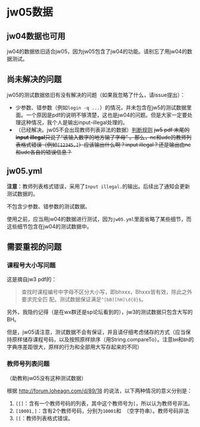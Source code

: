# jw05数据

## jw04数据也可用
jw04的数据依旧适合jw05，因为jw05包含了jw04的功能。请别忘了用jw04的数据测试。

## 尚未解决的问题
jw05的测试数据依旧有没有解决的问题（如果我忽略了什么，请issue提出）：

- 少参数、错参数（例如`login -q ...`）的情况，并未包含在jw5的测试数据里面。一个原因是pdf的说明不够清楚，这也是jw04的问题。但是大家一定要处理这种情况，我个人是输出input-illegal处理的。
- （已经解决。jw05不会出现教师列表非法的数据）[判断规则](#教师号列表问题) ~~jw5 pdf 末尾的**input illegal**只说了“该输入数字的地方输了字母” 。那么，nc和udc的教师列表格式错误（例如`[12345,]`）应该输出什么啊？input illegal？还是输出由nc和udc各自的错误信息？~~

## jw05.yml
**注意**：教师列表格式错误，采用了`Input illegal.`的输出。后续出了通知会更新测试数据的。

不包含少参数、错参数的测试数据。

使用之前，应当用jw04的数据进行测试，因为`jw05.yml`里面省略了某些细节，而这些细节包含在jw04的测试数据中。

## 需要重视的问题

### 课程号大小写问题

这是摘自jw3 pdf的：
> 查找时课程编号中字⺟不区分⼤⼩写，即bhxxx，Bhxxx皆有效，除此之外要求完全匹
配。测试数据保证满⾜`^[bB][hH]\d{8}$`。

另外，我隐约记得（是在wx群还是sp论坛看到的），jw3的测试数据只包含大写的BH。

但是，jw05请注意，测试数据不会有保证，并且请仔细考虑储存的方式（应当保持原样储存课程号码，以及按照原样排序（用String.compareTo）。注意`bH`和`Bh`的字典序差距很大，原样的行为和全部用大写存起来的不同）

### 教师号列表问题

（助教称jw05没有这种测试数据）

根据 http://forum.loheagn.com/d/89/18 的说法，以下两种情况的意义分别是：
1. `[[]`：含有一个教师号码的列表，其中这个教师号为`[`，所以认为教师号非法。
2. `[10001,]`：含有2个教师号码，分别为`10001`和` `（空字符串）。教师号码非法
3. `[[`：教师列表格式错误。